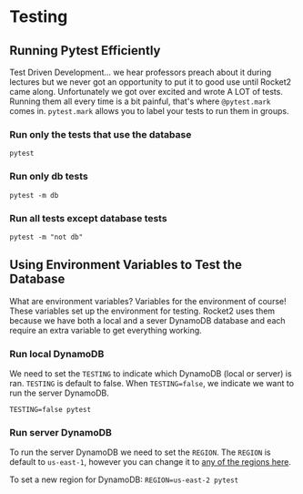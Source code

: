 # Testing

## Running Pytest Efficiently

Test Driven Development... we hear professors preach about it during lectures
but we never got an opportunity to put it to good use until Rocket2 came along.
Unfortunately we got over excited and wrote A LOT of tests. Running them all
every time is a bit painful, that's where `@pytest.mark` comes in. `pytest.mark`
allows you to label your tests to run them in groups.

### Run only the tests that use the database

`pytest`

### Run only db tests

`pytest -m db`

### Run all tests except database tests

`pytest -m "not db"`

## Using Environment Variables to Test the Database

What are environment variables? Variables for the environment of course! These
variables set up the environment for testing. Rocket2 uses them because we have
both a local and a sever DynamoDB database and each require an extra variable to
get everything working.

### Run local DynamoDB

We need to set the `TESTING` to indicate which DynamoDB (local or server) is
ran. `TESTING` is default to false. When `TESTING=false`, we indicate we want to
run the server DynamoDB.

`TESTING=false pytest`

### Run server DynamoDB

To run the server DynamoDB we need to set the `REGION`. The `REGION` is default
to `us-east-1`, however you can change it to [any of the regions
here](https://docs.aws.amazon.com/general/latest/gr/rande.html).

To set a new region for DynamoDB:
`REGION=us-east-2 pytest`
